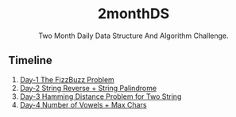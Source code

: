 <h1 align ="center">
  2monthDS
  </h1>
  <p align="center">Two Month Daily Data Structure And Algorithm Challenge.</p>

## Timeline
1. [Day-1 The FizzBuzz Problem](./Day_1/)
2. [Day-2 String Reverse + String Palindrome](./Day2_/)
3. [Day-3 Hamming Distance Problem for Two String](./Day_3/)
4. [Day-4 Number of Vowels + Max Chars](./Day_4/)
